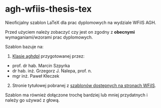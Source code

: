 # agh-wfiis-thesis-tex
Nieoficjalny szablon LaTeX dla prac dyplomowych na wydziale WFiIS AGH.

Przed użyciem należy zobaczyć czy jest on zgodny z **obecnymi** wymaganiami/wzorami prac dyplomowych.

Szablon bazuje na:

1. [Klasie aghdpl](http://home.agh.edu.pl/~mszpyrka/doku.php?id=lectures:latex:aghdpl) przygotowanej przez:
* prof. dr hab. Marcin Szpyrka
* dr hab. inż. Grzegorz J. Nalepa, prof. n. 
* mgr inż. Paweł Kłeczek

2. Stronie tytułowej pobranej z [szablonów dostępnych na stronach WFiIS](http://www.ftj.agh.edu.pl/pl/96.html).

Szablon ma również dołączone trochę bardziej lub mniej przydatnych i należy go używać z głową.
